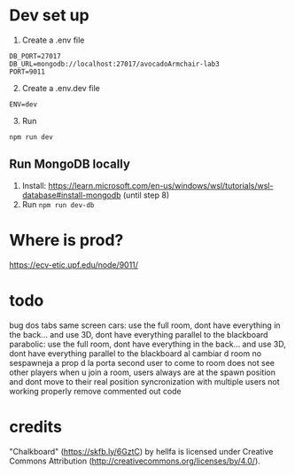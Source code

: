 # Dev set up
1. Create a .env file
```
DB_PORT=27017
DB_URL=mongodb://localhost:27017/avocadoArmchair-lab3
PORT=9011
```
2. Create a .env.dev file
```
ENV=dev
```
3. Run
```
npm run dev
```

## Run MongoDB locally
1. Install: https://learn.microsoft.com/en-us/windows/wsl/tutorials/wsl-database#install-mongodb (until step 8)
2. Run `npm run dev-db`


# Where is prod?
https://ecv-etic.upf.edu/node/9011/

# todo
bug dos tabs same screen
cars: use the full room, dont have everything in the back... and use 3D, dont have everything parallel to the blackboard
parabolic: use the full room, dont have everything in the back... and use 3D, dont have everything parallel to the blackboard
al cambiar d room no sespawneja a prop d la porta
second user to come to room does not see other players
when u join a room, users always are at the spawn position and dont move to their real position
syncronization with multiple users not working properly
remove commented out code

# credits
"Chalkboard" (https://skfb.ly/6GztC) by hellfa is licensed under Creative Commons Attribution (http://creativecommons.org/licenses/by/4.0/).